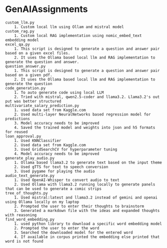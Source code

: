 # GenAIAssignments
    custom_llm.py
        1. Custom local llm using Ollam and mistral model
    custom_rag.py
        1. Custom local RAG implementation using nomic_embed_text embedding model
    excel_qa.py
        1. This script is designed to generate a question and answer pair based on a given excel files.
        2. It uses the Ollama based local llm and RAG implementation to generate the question and answer.
    question_answer.py
        1. This script is designed to generate a question and answer pair based on a given pdf.
        2. It uses the Ollama based local llm and RAG implementation to generate the question
    code_generation.py
        1. To auto generate code using local LLM
        2. Tried with mistral, qwen2.5-coder and llama3.2. Llama3.2's out put was better structured
    multivariate_salary_prediction.py
        1. used data set from Kaggle.com
        2. Used multi-layer NeuralNetworks based regression model for predictions
        3. Model accuracy needs to be improved
        4. Saved the trained model and weights into json and h5 formats for reused
    loan_approval.py
        1. Used KNNClassifier
        2. Used data set from Kaggle.com
        3. Used GridSearchCV for hyperparameter tuning
        4. Model accuracy needs to be improved
    generate_play_audio.py
        1. Ollama based llama3.2 to generate text based on the input theme
        2. Used gTTS for text to speech conversion
        3. Used pygame for playing the audio
    audio_text_generate.py
        1. Used OpenAI-Whisper to convert audio to text
        2. Used Ollama with llama3.2 running locally to generate panels that can be used to generate a comic strips
    tree_of_thoughts.py
        1. Used mistral:latest and llama3.2 instead of gemini and openai using Ollama locally on my laptop
        2. Prompted the user to enter their thoughts to brainstorm
        3. Generated a markdown file with the ideas and expanded thoughts with reasoning
    find_word_embedding.py
        1. used python library to download a specific word embedding model
        2. Prompted the user to enter the word
        3. Searched the downloaded model for the entered word
        4. If available in corpus printed the embedding else printed that word is not found

